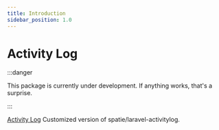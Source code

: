 ```yaml
---
title: Introduction
sidebar_position: 1.0
---
```


# Activity Log

:::danger

This package is currently under development. If anything works, that's a surprise.

:::

[Activity Log](https://github.com/Javaabu/activitylog) Customized version of spatie/laravel-activitylog.
